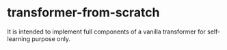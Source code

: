 # transformer-from-scratch

It is intended to implement full components of a vanilla transformer for self-learning purpose only.

